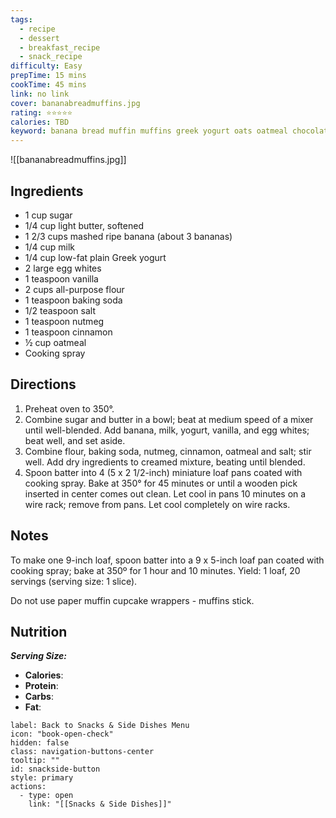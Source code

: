 ```yaml
---
tags:
  - recipe
  - dessert
  - breakfast_recipe
  - snack_recipe
difficulty: Easy
prepTime: 15 mins
cookTime: 45 mins
link: no link
cover: bananabreadmuffins.jpg
rating: ⭐️⭐️⭐️⭐️⭐️
calories: TBD
keyword: banana bread muffin muffins greek yogurt oats oatmeal chocolate chip
---
```


![[bananabreadmuffins.jpg]]



## Ingredients
- 1 cup sugar                           
- 1/4 cup light butter, softened                              
- 1 2/3 cups mashed ripe banana (about 3 bananas)
- 1/4 cup milk
- 1/4 cup low-fat plain Greek yogurt
- 2 large egg whites
- 1 teaspoon vanilla
- 2 cups all-purpose flour
- 1 teaspoon baking soda
- 1/2 teaspoon salt
- 1 teaspoon nutmeg
- 1 teaspoon cinnamon
- ½ cup oatmeal
- Cooking spray


## Directions
1. Preheat oven to 350°.
2. Combine sugar and butter in a bowl; beat at medium speed of a mixer until well-blended. Add banana, milk, yogurt, vanilla, and egg whites; beat well, and set aside.
3. Combine flour, baking soda, nutmeg, cinnamon, oatmeal and salt; stir well. Add dry ingredients to creamed mixture, beating until blended.
4. Spoon batter into 4 (5 x 2 1/2-inch) miniature loaf pans coated with cooking spray. Bake at 350° for 45 minutes or until a wooden pick inserted in center comes out clean. Let cool in pans 10 minutes on a wire rack; remove from pans. Let cool completely on wire racks.

## Notes
To make one 9-inch loaf, spoon batter into a 9 x 5-inch loaf pan coated with cooking spray; bake at 350º for 1 hour and 10 minutes. Yield: 1 loaf, 20 servings (serving size: 1 slice).
 
Do not use paper muffin cupcake wrappers - muffins stick.

## Nutrition
***Serving Size:*** 
- **Calories**: 
- **Protein**: 
- **Carbs**: 
- **Fat**: 


```meta-bind-button
label: Back to Snacks & Side Dishes Menu
icon: "book-open-check"
hidden: false
class: navigation-buttons-center
tooltip: ""
id: snackside-button
style: primary
actions:
  - type: open
    link: "[[Snacks & Side Dishes]]"
```
 
